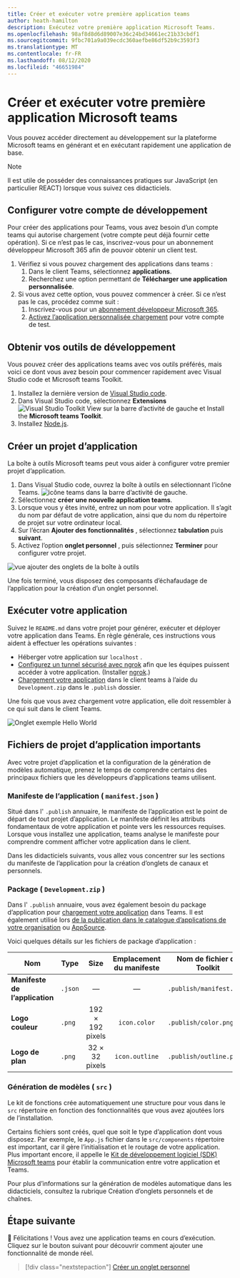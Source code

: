 ```yaml
---
title: Créer et exécuter votre première application teams
author: heath-hamilton
description: Exécutez votre première application Microsoft Teams.
ms.openlocfilehash: 98af8d8d6d89007e36c24bd34661ec21b33cbdf1
ms.sourcegitcommit: 9fbc701a9a039ecdc360aefbe86df52b9c3593f3
ms.translationtype: MT
ms.contentlocale: fr-FR
ms.lasthandoff: 08/12/2020
ms.locfileid: "46651984"
---
```

# <a name="build-and-run-your-first-microsoft-teams-app"></a>Créer et exécuter votre première application Microsoft teams

Vous pouvez accéder directement au développement sur la plateforme Microsoft teams en générant et en exécutant rapidement une application de base.

> [!NOTE]
> Il est utile de posséder des connaissances pratiques sur JavaScript (en particulier REACT) lorsque vous suivez ces didacticiels.

## <a name="set-up-your-development-account"></a>Configurer votre compte de développement

Pour créer des applications pour Teams, vous avez besoin d’un compte teams qui autorise chargement (votre compte peut déjà fournir cette opération). Si ce n’est pas le cas, inscrivez-vous pour un abonnement développeur Microsoft 365 afin de pouvoir obtenir un client test.

1. Vérifiez si vous pouvez chargement des applications dans teams :
    1. Dans le client Teams, sélectionnez **applications**.
    1. Recherchez une option permettant de **Télécharger une application personnalisée**.
1. Si vous avez cette option, vous pouvez commencer à créer. Si ce n’est pas le cas, procédez comme suit :
    1. Inscrivez-vous pour un [abonnement développeur Microsoft 365](../doc-links/prepare-your-o365-tenant.md).
    1. [Activez l’application personnalisée chargement](../doc-links/prepare-your-o365-tenant.md#enable-custom-teams-apps-and-turn-on-custom-app-uploading) pour votre compte de test.

## <a name="get-your-development-tools"></a>Obtenir vos outils de développement

Vous pouvez créer des applications teams avec vos outils préférés, mais voici ce dont vous avez besoin pour commencer rapidement avec Visual Studio code et Microsoft teams Toolkit.

1. Installez la dernière version de [Visual Studio code](https://code.visualstudio.com/download).
1. Dans Visual Studio code, sélectionnez **Extensions** ![ Visual Studio Toolkit View ](../doc-links/images/vs-code-extensions.png) sur la barre d’activité de gauche et Install the **Microsoft teams Toolkit**.
1. Installez [Node.js](https://nodejs.org/en/).

## <a name="create-an-app-project"></a>Créer un projet d’application

La boîte à outils Microsoft teams peut vous aider à configurer votre premier projet d’application.

1. Dans Visual Studio code, ouvrez la boîte à outils en sélectionnant l’icône Teams. ![icône teams](../doc-links/images/favicon-16x16.png) dans la barre d’activité de gauche.
1. Sélectionnez **créer une nouvelle application teams**.
1. Lorsque vous y êtes invité, entrez un nom pour votre application. Il s’agit du nom par défaut de votre application, ainsi que du nom du répertoire de projet sur votre ordinateur local.
1. Sur l’écran **Ajouter des fonctionnalités** , sélectionnez **tabulation** puis **suivant**.
1. Activez l’option **onglet personnel** , puis sélectionnez **Terminer** pour configurer votre projet.

![vue ajouter des onglets de la boîte à outils](../doc-links/images/toolkit-add-tabs.PNG)

Une fois terminé, vous disposez des composants d’échafaudage de l’application pour la création d’un onglet personnel.

## <a name="run-your-app"></a>Exécuter votre application

Suivez le `README.md` dans votre projet pour générer, exécuter et déployer votre application dans Teams. En règle générale, ces instructions vous aident à effectuer les opérations suivantes :

* Héberger votre application sur `localhost` .
* [Configurez un tunnel sécurisé avec ngrok](../doc-links/debug.md#locally-hosted) afin que les équipes puissent accéder à votre application. (Installer [ngrok](https://ngrok.com/download).)
* [Chargement votre application](../doc-links/apps-upload.md) dans le client teams à l’aide du `Development.zip` dans le `.publish` dossier.

Une fois que vous avez chargement votre application, elle doit ressembler à ce qui suit dans le client Teams.

![Onglet exemple Hello World](../doc-links/images/tab-running.png)

## <a name="important-app-project-files"></a>Fichiers de projet d’application importants

Avec votre projet d’application et la configuration de la génération de modèles automatique, prenez le temps de comprendre certains des principaux fichiers que les développeurs d’applications teams utilisent.

### <a name="app-manifest-manifestjson"></a>Manifeste de l’application ( `manifest.json` )

Situé dans l' `.publish` annuaire, le manifeste de l’application est le point de départ de tout projet d’application. Le manifeste définit les attributs fondamentaux de votre application et pointe vers les ressources requises. Lorsque vous installez une application, teams analyse le manifeste pour comprendre comment afficher votre application dans le client.

Dans les didacticiels suivants, vous allez vous concentrer sur les sections du manifeste de l’application pour la création d’onglets de canaux et personnels.

### <a name="package-developmentzip"></a>Package ( `Development.zip` )

Dans l' `.publish` annuaire, vous avez également besoin du package d’application pour [chargement votre application](../../overview.md#how-can-you-share-your-teams-app) dans Teams. Il est également utilisé lors [de la publication dans le catalogue d’applications de votre organisation](../../overview.md#how-can-you-share-your-teams-app) ou [AppSource](../../concepts/deploy-and-publish/appsource/publish.md).

Voici quelques détails sur les fichiers de package d’application :

|Nom|Type|Size|Emplacement du manifeste|Nom de fichier du Toolkit|
|---|---|:---:|:---:|-----|
|**Manifeste de l’application**|`.json`| — | — |`.publish/manifest.json`|
|**Logo couleur**|`.png`|192 &times; 192 pixels|`icon.color`|`.publish/color.png`|
|**Logo de plan**|`.png`|32 &times; 32 pixels|`icon.outline`|`.publish/outline.png`|

### <a name="scaffolding-src"></a>Génération de modèles ( `src` )

Le kit de fonctions crée automatiquement une structure pour vous dans le `src` répertoire en fonction des fonctionnalités que vous avez ajoutées lors de l’installation.

Certains fichiers sont créés, quel que soit le type d’application dont vous disposez. Par exemple, le `App.js` fichier dans le `src/components` répertoire est important, car il gère l’initialisation et le routage de votre application. Plus important encore, il appelle le [Kit de développement logiciel (SDK) Microsoft teams](../doc-links/using-teams-client-sdk.md) pour établir la communication entre votre application et Teams.

Pour plus d’informations sur la génération de modèles automatique dans les didacticiels, consultez la rubrique Création d’onglets personnels et de chaînes.

## <a name="next-step"></a>Étape suivante

🎉 Félicitations ! Vous avez une application teams en cours d’exécution. Cliquez sur le bouton suivant pour découvrir comment ajouter une fonctionnalité de monde réel.

> [!div class="nextstepaction"]
> [Créer un onglet personnel](add-personal-tab.md)
